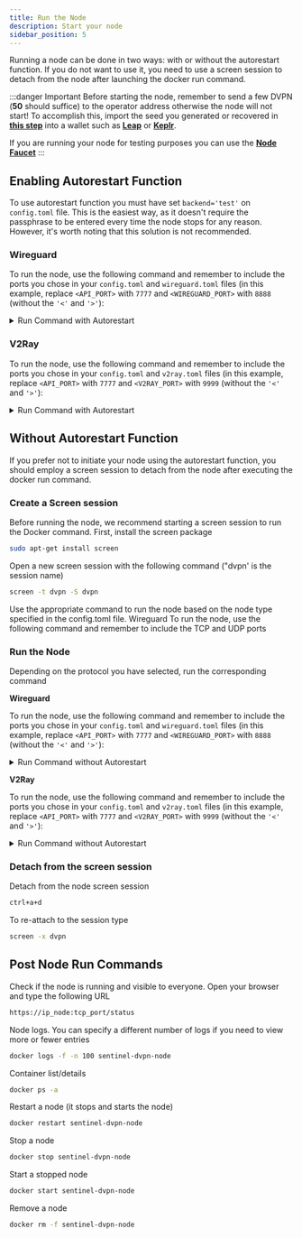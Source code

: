 ```yaml
---
title: Run the Node
description: Start your node
sidebar_position: 5
---
```


Running a node can be done in two ways: with or without the autorestart function. If you do not want to use it, you need to use a screen session to detach from the node after launching the docker run command.

:::danger Important
 Before starting the node, remember to send a few DVPN (**50** should suffice) to the operator address otherwise the node will not start!
 To accomplish this, import the seed you generated or recovered in [**this step**](/node-setup/methods/manual/node-config#add-a-mnemonic) into a wallet such as [**Leap**](/getting-started/wallets/leap/import-seed) or [**Keplr**](/getting-started/wallets/keplr/import-seed).
 
 If you are running your node for testing purposes you can use the [**Node Faucet**](https://faucet.im/)
:::

## Enabling Autorestart Function
To use autorestart function you must have set `backend='test'` on `config.toml` file. This is the easiest way, as it doesn't require the passphrase to be entered every time the node stops for any reason. However, it's worth noting that this solution is not recommended.

### Wireguard

To run the node, use the following command and remember to include the ports you chose in your `config.toml` and `wireguard.toml` files (in this example, replace `<API_PORT>` with `7777` and `<WIREGUARD_PORT>` with `8888` (without the `'<'` and `'>'`):

<details>
<summary>Run Command with Autorestart</summary>
<p>

```bash
docker run -d \
    --name sentinel-dvpn-node \
    --restart unless-stopped \
    --volume ${HOME}/.sentinelnode:/root/.sentinelnode \
    --volume /lib/modules:/lib/modules \
    --cap-drop ALL \
    --cap-add NET_ADMIN \
    --cap-add NET_BIND_SERVICE \
    --cap-add NET_RAW \
    --cap-add SYS_MODULE \
    --sysctl net.ipv4.ip_forward=1 \
    --sysctl net.ipv6.conf.all.disable_ipv6=0 \
    --sysctl net.ipv6.conf.all.forwarding=1 \
    --sysctl net.ipv6.conf.default.forwarding=1 \
    --publish <API_PORT>:<API_PORT>/tcp \
    --publish <WIREGUARD_PORT>:<WIREGUARD_PORT>/udp \
    sentinel-dvpn-node process start
```

</p>
</details>

### V2Ray

To run the node, use the following command and remember to include the ports you chose in your `config.toml` and `v2ray.toml` files (in this example, replace `<API_PORT>` with `7777` and `<V2RAY_PORT>` with `9999` (without the `'<'` and `'>'`):

<details>
<summary>Run Command with Autorestart</summary>
<p>

```bash
docker run -d \
    --restart unless-stopped \
    --volume "${HOME}/.sentinelnode:/root/.sentinelnode" \
    --publish <API_PORT>:<API_PORT>/tcp \
    --publish <V2RAY_PORT>:<V2RAY_PORT>/tcp \
    sentinel-dvpn-node process start
```

</p>
</details>

## Without Autorestart Function

If you prefer not to initiate your node using the autorestart function, you should employ a screen session to detach from the node after executing the docker run command.

### Create a Screen session

Before running the node, we recommend starting a screen session to run the Docker command. First, install the screen package

```bash
sudo apt-get install screen
```

Open a new screen session with the following command ("dvpn' is the session name)

```bash
screen -t dvpn -S dvpn
```

Use the appropriate command to run the node based on the node type specified in the config.toml file. Wireguard To run the node, use the following command and remember to include the TCP and UDP ports

### Run the Node

Depending on the protocol you have selected, run the corresponding command

**Wireguard**

To run the node, use the following command and remember to include the ports you chose in your `config.toml` and `wireguard.toml` files (in this example, replace `<API_PORT>` with `7777` and `<WIREGUARD_PORT>` with `8888` (without the `'<'` and `'>'`):

<details>
<summary>Run Command without Autorestart</summary>
<p>

```bash
docker run --rm \
    --name sentinel-dvpn-node \
    --interactive \
    --tty \
    --volume ${HOME}/.sentinelnode:/root/.sentinelnode \
    --volume /lib/modules:/lib/modules \
    --cap-drop ALL \
    --cap-add NET_ADMIN \
    --cap-add NET_BIND_SERVICE \
    --cap-add NET_RAW \
    --cap-add SYS_MODULE \
    --sysctl net.ipv4.ip_forward=1 \
    --sysctl net.ipv6.conf.all.disable_ipv6=0 \
    --sysctl net.ipv6.conf.all.forwarding=1 \
    --sysctl net.ipv6.conf.default.forwarding=1 \
    --publish <API_PORT>:<API_PORT>/tcp \
    --publish <WIREGUARD_PORT>:<WIREGUARD_PORT>/udp \
    sentinel-dvpn-node process start
```

</p>
</details>

**V2Ray**

To run the node, use the following command and remember to include the ports you chose in your `config.toml` and `v2ray.toml` files (in this example, replace `<API_PORT>` with `7777` and `<V2RAY_PORT>` with `9999` (without the `'<'` and `'>'`):

<details>
<summary>Run Command without Autorestart</summary>
<p>

```bash
docker run --rm \
    --interactive \
    --tty \
    --volume "${HOME}/.sentinelnode:/root/.sentinelnode" \
    --publish <API_PORT>:<API_PORT>/tcp \
    --publish <V2RAY_PORT>:<V2RAY_PORT>/tcp \
    sentinel-dvpn-node process start
```

</p>
</details>

### Detach from the screen session

Detach from the node screen session

```bash
ctrl+a+d
```

To re-attach to the session type

```bash
screen -x dvpn
```

## Post Node Run Commands

Check if the node is running and visible to everyone. Open your browser and type the following URL

```bash
https://ip_node:tcp_port/status
```

Node logs. You can specify a different number of logs if you need to view more or fewer entries

```bash
docker logs -f -n 100 sentinel-dvpn-node
```

Container list/details

```bash
docker ps -a
```

Restart a node (it stops and starts the node)

```bash
docker restart sentinel-dvpn-node
```

Stop a node

```bash
docker stop sentinel-dvpn-node
```

Start a stopped node

```bash
docker start sentinel-dvpn-node
```

Remove a node

```bash
docker rm -f sentinel-dvpn-node
```